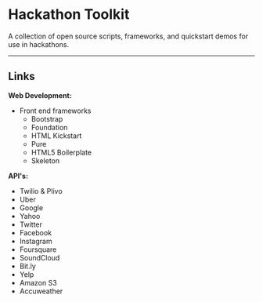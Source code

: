 Hackathon Toolkit
===================
A collection of open source scripts, frameworks, and quickstart demos for use in hackathons.

----------

Links
-------------
**Web Development:**
- Front end frameworks
  - Bootstrap
  - Foundation
  - HTML Kickstart
  - Pure
  - HTML5 Boilerplate
  - Skeleton

**API's:**
- Twilio & Plivo
- Uber
- Google
- Yahoo
- Twitter
- Facebook
- Instagram
- Foursquare
- SoundCloud
- Bit.ly
- Yelp
- Amazon S3
- Accuweather